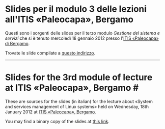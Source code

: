 # Slides per il modulo 3 delle lezioni all'ITIS «Paleocapa», Bergamo #

Questi sono i sorgenti delle slides per il terzo modulo *Gestione del sistema
e servizi* che si è tenuto mercoledì 18 gennaio 2012 presso l'[ITIS «Paleocapa»
di Bergamo](http://www.itispaleocapa.it/).

Trovate le slide compilate a [questo
indirizzo](http://syntaxerrormmm.is-a-geek.net/bglug/slides/modulo3.pdf).

---

# Slides for the 3rd module of lecture at ITIS «Paleocapa», Bergamo #

These are sources for the slides (in italian) for the lecture about «System
and services management of Linux systems» held on Wednesday, 18th January 2012
at [ITIS «Paleocapa», Bergamo](http://www.itispaleocapa.it/).

You may find a binary copy of the slides at [this
link](http://syntaxerrormmm.is-a-geek.net/bglug/slides/modulo3.pdf).
